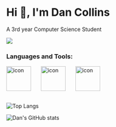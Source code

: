# Hi 👋, I'm Dan Collins

A 3rd year Computer Science Student

![](https://komarev.com/ghpvc/?username=dcollins123)


### Languages and Tools:

<div style="display: flex;"><img src="https://techstack-generator.vercel.app/java-icon.svg" alt="icon" width="65" style="width: 65px; height: 65px; margin-right: 26px; margin-bottom: 0px;" /><img src="https://techstack-generator.vercel.app/cpp-icon.svg" alt="icon" width="65" style="width: 65px; height: 65px; margin-right: 26px; margin-bottom: 0px;" /><img src="https://techstack-generator.vercel.app/python-icon.svg" alt="icon" width="65" style="width: 65px; height: 65px; margin-right: 26px; margin-bottom: 0px;" /></div> 

<br>

![Top Langs](https://github-readme-stats.vercel.app/api/top-langs/?username=dcollins123&layout=compact&size_weight=0.5&count_weight=0.5&hide=html&theme=algolia)

![Dan's GitHub stats](https://github-readme-stats.vercel.app/api?username=dcollins123&show_icons=true&theme=algolia)

